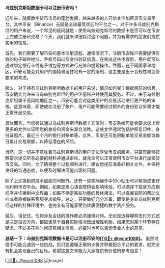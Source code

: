 **乌兹别克斯坦数据卡可以注册币安吗？**

近年来，随着数字货币市场的蓬勃发展，越来越多的人开始关注加密货币交易平台，其中币安（Binance）无疑是全球最受欢迎的平台之一。对于许多乌兹别克斯坦的用户来说，一个常见的疑问就是：使用乌兹别克斯坦的数据卡是否可以在币安上完成注册和交易？今天，我们就来详细探讨这个问题，并为有需求的朋友们提供实用的信息。

首先，我们需要了解币安的基本注册流程。通常情况下，注册币安账户需要提供有效的电子邮件地址、手机号码以及身份验证信息。在完成这些步骤后，用户就可以通过绑定银行卡或电子钱包等方式进行充值和提现操作。然而，在不同国家和地区，币安可能会对用户的国籍和居住地有一定的限制，这主要是出于合规性和监管要求的考虑。

那么，对于持有乌兹别克斯坦数据卡的用户来说，情况如何呢？根据目前的信息，币安确实允许来自乌兹别克斯坦的用户注册账户并使用其服务。不过，由于乌兹别克斯坦属于高风险地区之一，币安可能会对这类用户的交易活动进行更严格的审核。这意味着，即使成功注册了账户，用户可能需要经过额外的身份验证步骤才能正常开展交易。

具体而言，当您尝试通过乌兹别克斯坦数据卡充值时，币安系统可能会要求您上传更多的文件以证明您的身份和资金来源合法性。这些文件通常包括护照复印件、身份证照片、最近三个月的银行对账单等。此外，币安还可能限制单笔交易金额或每日累计交易限额，以降低潜在的风险。

当然，这一切并不意味着乌兹别克斯坦的用户无法享受币安的服务。只要您能够按照要求提交所有必要的材料并通过审核，就完全可以正常使用币安平台进行加密货币交易。同时，为了确保整个过程顺利进行，建议您提前准备好相关文件，并保持良好的沟通态度，以便及时解决可能出现的问题。

除了上述提到的技术层面的问题外，还有一些实际操作中的小贴士可以帮助您更好地利用币安平台。例如，如果您担心语言障碍会影响体验，可以选择下载官方应用程序并切换到中文界面；如果不确定某些功能的具体用法，可以查阅官网的帮助文档或者直接联系客服寻求指导。总之，只要做好充分准备，即使是身处乌兹别克斯坦这样的特殊环境中，也完全有可能享受到优质便捷的数字资产服务。

最后，请记住，任何涉及金钱的操作都必须谨慎对待。无论是选择哪种支付方式还是决定投资方向，都应该基于自身实际情况做出理性判断。如果您对某个环节存在疑虑，不妨多花些时间研究相关信息，必要时也可以咨询专业人士的意见。

**总结一下：乌兹别克斯坦数据卡是可以注册币安的[[TG💪+ @esim1088](https://t.me/s/esim1088)]。** 虽然过程中可能会遇到一些挑战，但只要遵循正确的步骤并积极配合平台的要求，就完全有机会实现自己的目标。希望这篇文章能为大家提供有价值的参考信息！

[[TG💪+ @esim1088](https://t.me/s/esim1088) ![Image](https://i.postimg.cc/4NQfJmqS/Snipaste-2025-05-13-00-14-12.png)]